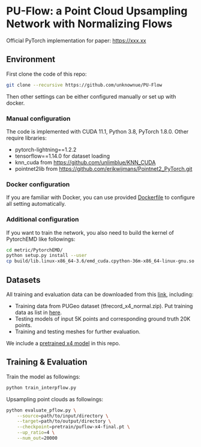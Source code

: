 
# PU-Flow: a Point Cloud Upsampling Network with Normalizing Flows

Official PyTorch implementation for paper: https://xxx.xx

## Environment

First clone the code of this repo:
```bash
git clone --recursive https://github.com/unknownue/PU-Flow
```
Then other settings can be either configured manually or set up with docker.

### Manual configuration

The code is implemented with CUDA 11.1, Python 3.8, PyTorch 1.8.0.
Other require libraries:

- pytorch-lightning==1.2.2
- tensorflow==1.14.0 for dataset loading
- knn_cuda from https://github.com/unlimblue/KNN_CUDA
- pointnet2lib from https://github.com/erikwijmans/Pointnet2_PyTorch.git

### Docker configuration

If you are familiar with Docker, you can use provided [Dockerfile](docker/Dockerfile) to configure all setting automatically.

### Additional configuration

If you want to train the network, you also need to build the kernel of PytorchEMD like followings:
```bash
cd metric/PytorchEMD/
python setup.py install --user
cp build/lib.linux-x86_64-3.6/emd_cuda.cpython-36m-x86_64-linux-gnu.so .
```

## Datasets
All training and evaluation data can be downloaded from this [link](https://drive.google.com/drive/folders/1jaKC-bF0yfwpdxfRtuhoQLMhCjiMVPiz?usp=sharing), including:
- Training data from PUGeo dataset (tfrecord_x4_normal.zip). Put training data as list in [here](data/filelist.txt).
- Testing models of input 5K points and corresponding ground truth 20K points.
- Training and testing meshes for further evaluation.

We include a [pretrained x4 model](pretrain/puflow-x4-final.pt) in this repo.

## Training & Evaluation
Train the model as followings:
```bash
python train_interpflow.py
```

Upsampling point clouds as followings:
```bash
python evaluate_pflow.py \
    --source=path/to/input/directory \
    --target=path/to/output/directory \
    --checkpoint=pretrain/puflow-x4-final.pt \
    --up_ratio=4 \
    --num_out=20000
```